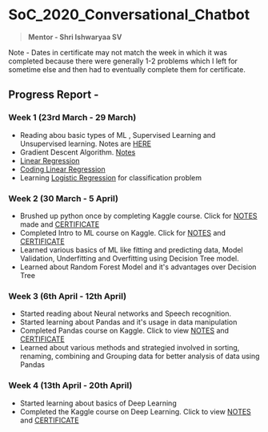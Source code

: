 # SoC_2020_Conversational_Chatbot
> **Mentor - Shri Ishwaryaa SV**

Note - Dates in certificate may not match the week in which it was completed because there were generally 1-2 problems which I left for sometime else and then had to eventually complete them for certificate.

## Progress Report - 

### Week 1 (23rd March - 29 March)

* Reading abou basic types of ML , Supervised Learning and Unsupervised learning. Notes are [HERE](https://github.com/MananKGarg/SoC_2020_Conversational_Chatbot/blob/master/Intro%20to%20ML)
* Gradient Descent Algorithm. [Notes](https://github.com/MananKGarg/SoC_2020_Conversational_Chatbot/tree/master/Week%201/Day%201)
* [Linear Regression](https://github.com/MananKGarg/SoC_2020_Conversational_Chatbot/tree/master/Day%201)
* [Coding Linear Regression](https://github.com/MananKGarg/SoC_2020_Conversational_Chatbot/tree/master/Day%203)
* Learning [Logistic Regression](https://github.com/MananKGarg/SoC_2020_Conversational_Chatbot/blob/master/Day%203/logistic%20regression%20for%20classification%20problems) for classification problem

### Week 2 (30 March - 5 April)

* Brushed up python once by completing Kaggle course. Click for [NOTES](https://github.com/MananKGarg/Python-Codes/tree/master/Notes) made and [CERTIFICATE](https://github.com/MananKGarg/Python-Codes/blob/master/Notes/Certificate.md)
* Completed Intro to ML course on Kaggle. Click for [NOTES](https://github.com/MananKGarg/Python-Codes/tree/master/ML%20Kaggle) and [CERTIFICATE](https://github.com/MananKGarg/Python-Codes/blob/master/ML%20Kaggle/7.%20Certificate.md)
* Learned various basics of ML like fitting and predicting data, Model Validation, Underfitting and Overfitting using Decision Tree model.
* Learned about Random Forest Model and it's advantages over Decision Tree

### Week 3 (6th April - 12th April)

* Started reading about Neural networks and Speech recognition.
* Started learning about Pandas and it's usage in data manipulation
* Completed Pandas course on Kaggle. Click to view [NOTES](https://github.com/MananKGarg/Kaggle/tree/master/Kaggle%20Pandas) and [CERTIFICATE](https://github.com/MananKGarg/Kaggle/blob/master/Kaggle%20Pandas/7.%20Certificate.md)
* Learned about various methods and strategied involved in sorting, renaming, combining and Grouping data for better analysis of data using Pandas

### Week 4 (13th April - 20th April)

* Started learning about basics of Deep Learning 
* Completed the Kaggle course on Deep Learning. Click to view [NOTES](https://github.com/MananKGarg/Kaggle/tree/master/Kaggle%20Deep%20Learning) and [CERTIFICATE](https://user-images.githubusercontent.com/62146744/79679609-dad44780-8224-11ea-8b69-ad5e00739ee3.png)





